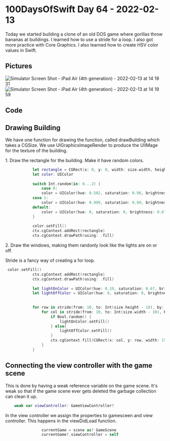# 100DaysOfSwift Day 64 - 2022-02-13

Today we started building a clone of an old DOS game where gorillas throw bananas at buildings.  I learned how to use a stride for a loop.  I also got more practice with Core Graphics.  I also learned how to create HSV color values in Swift.

## Pictures

![Simulator Screen Shot - iPad Air (4th generation) - 2022-02-13 at 14 19 31](https://user-images.githubusercontent.com/9620015/153778150-85a9711f-9500-477c-bf92-b46e0030de37.png)
![Simulator Screen Shot - iPad Air (4th generation) - 2022-02-13 at 14 19 59](https://user-images.githubusercontent.com/9620015/153778149-40e87121-a9ce-4b93-8deb-0edaefdd28c2.png)

## Code

## Drawing Building

We have one function for drawing the function, called drawBuilding which takes a CGSize.  We use UIGraphicsImageRender to produce the UIIMage for the texture of the building.

1\. Draw the rectangle for the building.  Make it have random colors.

```swift
            let rectangle = CGRect(x: 0, y: 0, width: size.width, height: size.height)
            let color: UIColor
            
            switch Int.random(in: 0...2) {
                case 0:
                color = UIColor(hue: 0.502, saturation: 0.98, brightness: 0.67, alpha: 1)
            case 1:
                color = UIColor(hue: 0.999, saturation: 0.99, brightness: 0.67, alpha: 1)
            default:
                color = UIColor(hue: 0, saturation: 0, brightness: 0.67, alpha: 1)
            }
            
            color.setFill()
            ctx.cgContext.addRect(rectangle)
            ctx.cgContext.drawPath(using: .fill)

```

2\. Draw the windows, making them randonly look like the lights are on or off.

Stride is a fancy way of creating a for loop. 

```swift
 color.setFill()
            ctx.cgContext.addRect(rectangle)
            ctx.cgContext.drawPath(using: .fill)
            
            let lightOnColor = UIColor(hue: 0.19, saturation: 0.67, brightness: 0.99, alpha: 1)
            let lightOffColor = UIColor(hue: 0, saturation: 0, brightness: 0.34, alpha: 1)
            
            
            for row in stride(from: 10, to: Int(size.height - 10), by: 40) {
                for col in stride(from: 10, to: Int(size.width - 10), by: 40) {
                    if Bool.random() {
                        lightOnColor.setFill()
                    } else{
                        lightOffColor.setFill()
                    }
                    ctx.cgContext.fill(CGRect(x: col, y: row, width: 15, height: 20))
                }
            }
```

## Connecting the view controller with the game scene

This is done by having a weak reference variable on the game scene.  It's weak so that if the game scene ever gets deleted the garbage collection can clean it up.

```swift
    weak var viewController: GameViewController?
```

In the view controller we assign the properties to gamesceen and view controller.  This happens in the viewDidLoad function.

```swift
                currentGame = scene as? GameScene
                currentGame?.viewController = self

```



